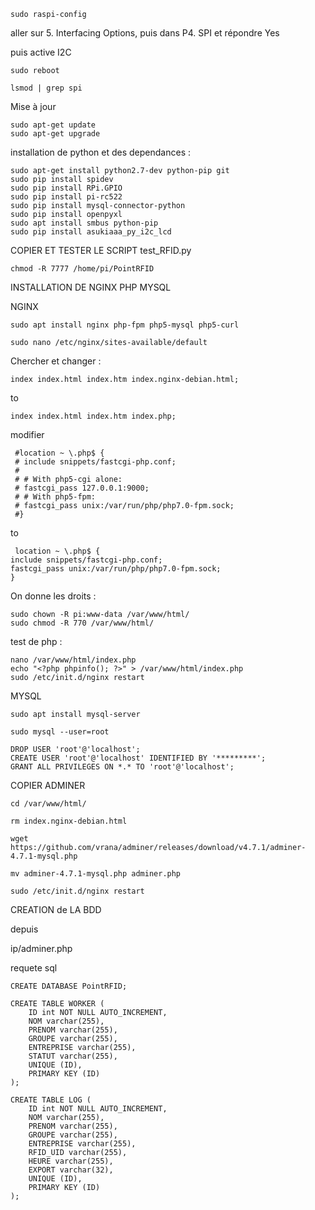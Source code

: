 

    sudo raspi-config

aller sur 5. Interfacing Options, puis dans P4. SPI et répondre Yes 

puis active I2C

    sudo reboot
    
    lsmod | grep spi

Mise à jour 

    sudo apt-get update
    sudo apt-get upgrade

installation de python et des dependances :

    sudo apt-get install python2.7-dev python-pip git
    sudo pip install spidev
    sudo pip install RPi.GPIO
    sudo pip install pi-rc522
    sudo pip install mysql-connector-python
    sudo pip install openpyxl
    sudo apt install smbus python-pip
	sudo pip install asukiaaa_py_i2c_lcd

COPIER ET TESTER LE SCRIPT test_RFID.py

    chmod -R 7777 /home/pi/PointRFID


INSTALLATION DE NGINX PHP MYSQL

NGINX

    sudo apt install nginx php-fpm php5-mysql php5-curl
    
    sudo nano /etc/nginx/sites-available/default
Chercher et changer :

	index index.html index.htm index.nginx-debian.html;
to

	index index.html index.htm index.php;

modifier 

	 #location ~ \.php$ {
	 # include snippets/fastcgi-php.conf;
	 #
	 # # With php5-cgi alone:
	 # fastcgi_pass 127.0.0.1:9000;
	 # # With php5-fpm:
	 # fastcgi_pass unix:/var/run/php/php7.0-fpm.sock;
	 #}
to

	 location ~ \.php$ {
 	include snippets/fastcgi-php.conf;
 	fastcgi_pass unix:/var/run/php/php7.0-fpm.sock;
 	}

On donne les droits :

    sudo chown -R pi:www-data /var/www/html/
    sudo chmod -R 770 /var/www/html/
 test de php :
 

    nano /var/www/html/index.php
    echo "<?php phpinfo(); ?>" > /var/www/html/index.php
    sudo /etc/init.d/nginx restart

MYSQL

    sudo apt install mysql-server
    
    sudo mysql --user=root

    DROP USER 'root'@'localhost';
    CREATE USER 'root'@'localhost' IDENTIFIED BY '*********';
    GRANT ALL PRIVILEGES ON *.* TO 'root'@'localhost';


COPIER ADMINER

    cd /var/www/html/
    
    rm index.nginx-debian.html
    
    wget https://github.com/vrana/adminer/releases/download/v4.7.1/adminer-4.7.1-mysql.php
    
    mv adminer-4.7.1-mysql.php adminer.php
    
    sudo /etc/init.d/nginx restart


CREATION de LA BDD

depuis 

ip/adminer.php

requete sql 

    CREATE DATABASE PointRFID;
    
    CREATE TABLE WORKER (
        ID int NOT NULL AUTO_INCREMENT,
        NOM varchar(255),
        PRENOM varchar(255),
        GROUPE varchar(255),
        ENTREPRISE varchar(255),
        STATUT varchar(255),
        UNIQUE (ID),
        PRIMARY KEY (ID)
    );
    
    CREATE TABLE LOG (
        ID int NOT NULL AUTO_INCREMENT,
        NOM varchar(255),
        PRENOM varchar(255),
        GROUPE varchar(255),
        ENTREPRISE varchar(255),
        RFID_UID varchar(255),
        HEURE varchar(255),
        EXPORT varchar(32),
        UNIQUE (ID),
        PRIMARY KEY (ID)
    );





